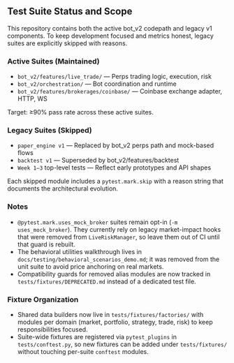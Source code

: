 ## Test Suite Status and Scope

This repository contains both the active bot_v2 codepath and legacy v1 components. To keep development focused and metrics honest, legacy suites are explicitly skipped with reasons.

### Active Suites (Maintained)
- `bot_v2/features/live_trade/` — Perps trading logic, execution, risk
- `bot_v2/orchestration/` — Bot coordination and runtime
- `bot_v2/features/brokerages/coinbase/` — Coinbase exchange adapter, HTTP, WS

Target: ≥90% pass rate across these active suites.

### Legacy Suites (Skipped)
- `paper_engine v1` — Replaced by bot_v2 perps path and mock-based flows
- `backtest v1` — Superseded by bot_v2/features/backtest
- `Week 1–3` top-level tests — Reflect early prototypes and API shapes

Each skipped module includes a `pytest.mark.skip` with a reason string that documents the architectural evolution.

### Notes
- `@pytest.mark.uses_mock_broker` suites remain opt-in (`-m uses_mock_broker`). They currently rely on legacy market-impact hooks that were removed from `LiveRiskManager`, so leave them out of CI until that guard is rebuilt.
- The behavioral utilities walkthrough lives in `docs/testing/behavioral_scenarios_demo.md`; it was removed from the unit suite to avoid price anchoring on real markets.
- Compatibility guards for removed alias modules are now tracked in `tests/fixtures/DEPRECATED.md` instead of a dedicated test file.

### Fixture Organization
- Shared data builders now live in `tests/fixtures/factories/` with modules per domain (market, portfolio, strategy, trade, risk) to keep responsibilities focused.
- Suite-wide fixtures are registered via `pytest_plugins` in `tests/conftest.py`, so new fixtures can be added under `tests/fixtures/` without touching per-suite `conftest` modules.
